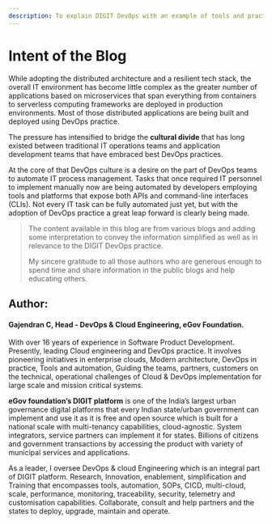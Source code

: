 ```yaml
---
description: To explain DIGIT DevOps with an example of tools and practices.
---
```


# Intent of the Blog

While adopting the distributed architecture and a resilient tech stack, the overall IT environment has become little complex as the greater number of applications based on microservices that span everything from containers to serverless computing frameworks are deployed in production environments. Most of those distributed applications are being built and deployed using DevOps practice.

The pressure has intensified to bridge the **cultural divide** that has long existed between traditional IT operations teams and application development teams that have embraced best DevOps practices.

At the core of that DevOps culture is a desire on the part of DevOps teams to automate IT process management. Tasks that once required IT personnel to implement manually now are being automated by developers employing tools and platforms that expose both APIs and command-line interfaces \(CLIs\). Not every IT task can be fully automated just yet, but with the adoption of DevOps practice a great leap forward is clearly being made.

> The content available in this blog are from various blogs and adding some interpretation to convey the information simplified as well as in relevance to the DIGIT DevOps practice. 
>
> My sincere gratitude to all those authors who are generous enough to spend time and share information in the public blogs and help educating others.

## Author: 

#### Gajendran C, Head - DevOps & Cloud Engineering, eGov Foundation.

With over 16 years of experience in Software Product Development. Presently, leading Cloud engineering and DevOps practice. It involves pioneering initiatives in enterprise clouds, Modern architecture, DevOps in practice, Tools and automation, Guiding the teams, partners, customers on the technical, operational challenges of Cloud & DevOps implementation for large scale and mission critical systems.

**eGov foundation’s DIGIT platform** is one of the India’s largest urban governance digital platforms that every Indian state/urban government can implement and use it as it is free and open source which is built for a national scale with multi-tenancy capabilities, cloud-agnostic. System integrators, service partners can implement it for states. Billions of citizens and government transactions by accessing the product with variety of municipal services and applications.

As a leader, I oversee DevOps & cloud Engineering which is an integral part of DIGIT platform. Research, Innovation, enablement, simplification and Training that encompasses tools, automation, SOPs, CICD, multi-cloud, scale, performance, monitoring, traceability, security, telemetry and customisation capabilities. Collaborate, consult and help partners and the states to deploy, upgrade, maintain and operate. 

